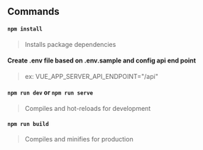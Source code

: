 ## Commands
#### `npm install`
> Installs package dependencies

#### Create .env file based on .env.sample and config api end point
> ex: VUE_APP_SERVER_API_ENDPOINT="/api"

#### `npm run dev` or `npm run serve` 
> Compiles and hot-reloads for development

#### `npm run build`
> Compiles and minifies for production

